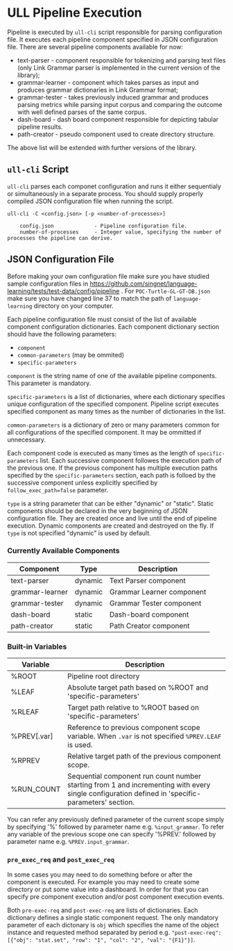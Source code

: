 # ULL Pipeline Execution
Pipeline is executed by `ull-cli` script responsible for parsing configuration file. It executes
each pipeline component specified in JSON configuration file. There are several pipeline components
available for now:
- text-parser - component responsible for tokenizing and parsing text files (only Link Grammar parser is
implemented in the current version of the library);
- grammar-learner - component which takes parses as input and produces grammar dictionaries in 
Link Grammar format;
- grammar-tester - takes previously induced grammar and produces parsing metrics while parsing input
corpus and comparing the outcome with well defined parses of the same corpus.
- dash-board - dash board component responsible for depicting tabular pipeline results.
- path-creator - pseudo component used to create directory structure.

The above list will be extended with further versions of the library.


## `ull-cli` Script
`ull-cli` parses each componet configuration and runs it either sequentialy or simultaneously in a 
separate process. You should supply properly compiled JSON configuration file when running the script.

```
ull-cli -C <config.json> [-p <number-of-processes>]

    config.json             - Pipeline configuration file.
    number-of-processes     - Integer value, specifying the number of processes the pipeline can derive.
```

## JSON Configuration File
Before making your own configuration file make sure you have studied sample configuration files in 
https://github.com/singnet/language-learning/tests/test-data/config/pipeline . For 
`POC-Turtle-GL-GT-DB.json` make sure you have changed line 37 to match the path of `language-learning`
directory on your computer.  


Each pipeline configuration file must consist of the list of available component configuration 
dictionaries. Each component dictionary section should have the following parameters:
- `component`
- `common-parameters` (may be ommited)
- `specific-parameters`

`component` is the string name of one of the available pipeline components. This parameter is 
mandatory.

`specific-parameters` is a list of dictionaries, where each dictionary specifies unique configuration
of the specified component. Pipeline script executes specified component as many times as the number 
of dictionaries in the list.
 
`common-parameters` is a dictionary of zero or many parameters common for all configurations of 
the specified component. It may be ommitted if unnecessary.

Each component code is executed as many times as the length of `specific-parameters` list. Each 
successive component followes the execution path of the previous one. If the previous component
has multiple execution paths specified by the `specific-parameters` section, each path is folloed
by the successive component unless explicitly specified by `follow_exec_path=false` parameter.

`type` is a string parameter that can be either "dynamic" or "static". Static components should be
declared in the very beginning of JSON configuration file. They are created once and live until the 
end of pipeline execution. Dynamic components are created and destroyed on the fly. If `type` is not
specified "dynamic" is used by default.


### Currently Available Components

|Component|Type|Description|
|---------|----|-----------|
|text-parser|dynamic| Text Parser component |
|grammar-learner|dynamic| Grammar Learner component|
|grammar-tester|dynamic| Grammar Tester component|
|dash-board|static| Dash-board component|
|path-creator|static| Path Creator component|

### Built-in Variables

|Variable| Description|
|--------|------------| 
|%ROOT| Pipeline root directory|
|%LEAF| Absolute target path based on %ROOT and 'specific-parameters'|
|%RLEAF| Target path relative to %ROOT based on 'specific-parameters'|
|%PREV[.var]| Reference to previous component scope variable. When `.var` is not specified `%PREV.LEAF` is used.|  
|%RPREV| Relative target path of the previous component scope.|
|%RUN_COUNT| Sequential component run count number starting from 1 and incrementing with every single configuration defined in 'specific-parameters' section.|

You can refer any previously defined parameter of the current scope simply by specifying '%' followed
by parameter name e.g. `%input_grammar`. To refer any variable of the previous scope one can specify 
'%PREV.' followed by parameter name e.g. `%PREV.input_grammar`.

### `pre_exec_req` and `post_exec_req`

In some cases you may need to do something before or after the component is executed. For example you 
may need to create some directory or put some value into a dashboard. In order for that you can specify 
pre component execution and/or post component execution events. 

Both `pre-exec-req` and `post-exec-req` are lists of dictionaries. Each dictionary defines a single
static component request. The only mandatory parameter of each dictonary is `obj` which specifies the 
name of the object instance and requested method separated by period e.g. 
`"post-exec-req": [{"obj": "stat.set", "row": "1", "col": "2", "val": "{F1}"}]`. 

